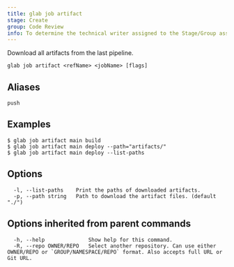 ```yaml
---
title: glab job artifact
stage: Create
group: Code Review
info: To determine the technical writer assigned to the Stage/Group associated with this page, see https://about.gitlab.com/handbook/product/ux/technical-writing/#assignments
---
```


<!--
This documentation is auto generated by a script.
Please do not edit this file directly. Run `make gen-docs` instead.
-->

Download all artifacts from the last pipeline.

```plaintext
glab job artifact <refName> <jobName> [flags]
```

## Aliases

```plaintext
push
```

## Examples

```console
$ glab job artifact main build
$ glab job artifact main deploy --path="artifacts/"
$ glab job artifact main deploy --list-paths

```

## Options

```plaintext
  -l, --list-paths    Print the paths of downloaded artifacts.
  -p, --path string   Path to download the artifact files. (default "./")
```

## Options inherited from parent commands

```plaintext
  -h, --help              Show help for this command.
  -R, --repo OWNER/REPO   Select another repository. Can use either OWNER/REPO or `GROUP/NAMESPACE/REPO` format. Also accepts full URL or Git URL.
```
